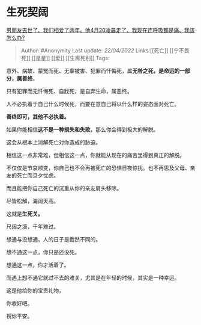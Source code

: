 # 生死契阔
[男朋友去世了、我们相爱了两年、他4月20凌晨走了、我现在连呼吸都是痛、我该怎么办?](https://www.zhihu.com/question/529423798/answer/2452174568)

> Author: #Anonymity 
> Last update: *22/04/2022* 
> Links:[[死亡]] [[宁不畏死]] [[星星]] [[爱]] [[生离死别]]
> Tags: 

意外、病故、蒙冤而死、无辜被害、犯罪而忏悔死，属**无咎之死，是命运的一部分，属善终**。

只有犯罪而无忏悔死、自戕死，是自弃生命，属恶终。

人不必执着于自己什么时候死，而要在意自己将以什么样的姿态面对死亡。

**善终即可，其他不必执着。**

  

如果你能相信**这不是一种损失和失败**，那么你会得到极大的解脱。

这会从根本上消解死亡对你造成的胁迫。

相信这一点非常难，但相信这一点，你就能从现在的痛苦里得到真正的解脱。

不仅仅是节哀顺变，你自己也不会再被死亡的恐惧日夜惊扰。也不再思及父母、亲友的死亡而旦夕忧虑。

而且能把你自己死亡的沉重从你的亲友肩头移除。

尽皆松解，海阔天高。

  

这就是**生死关。**

尺阔之溪，千年难过。

想通与没想通，人的日子是截然不同的。

想不通这一点，你只是还没死。

想通这一点，你才活着了。

  

  

而遇上想不通它就过不去的难关，尤其是在年轻的时候，其实是一种幸运。

  

这是他给你的宝贵礼物，

你收好吧。

  

祝你平安。

  
